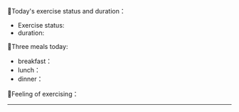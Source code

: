 👟Today's exercise status and duration：
- Exercise status: 
- duration: 

🌮Three meals today:
- breakfast：
- lunch：
- dinner：

🌈Feeling of exercising：


---